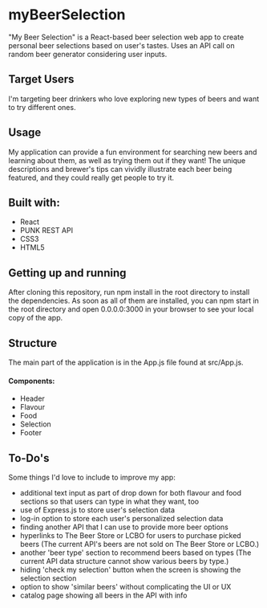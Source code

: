 # myBeerSelection

"My Beer Selection" is a React-based beer selection web app to create personal beer selections based on user's tastes. Uses an API call on random beer generator considering user inputs.

## Target Users
I'm targeting beer drinkers who love exploring new types of beers and want to try different ones.

## Usage
My application can provide a fun environment for searching new beers and learning about them, as well as trying them out if they want! The unique descriptions and brewer's tips can vividly illustrate each beer being featured, and they could really get people to try it.

## Built with:
- React
- PUNK REST API
- CSS3
- HTML5

## Getting up and running
After cloning this repository, run npm install in the root directory to install the dependencies. As soon as all of them are installed, you can npm start in the root directory and open 0.0.0.0:3000 in your browser to see your local copy of the app.

## Structure
The main part of the application is in the App.js file found at src/App.js.
#### Components:
- Header
- Flavour
- Food
- Selection
- Footer

## To-Do's
Some things I'd love to include to improve my app:
- additional text input as part of drop down for both flavour and food sections so that users can type in what they want, too
- use of Express.js to store user's selection data
- log-in option to store each user's personalized selection data
- finding another API that I can use to provide more beer options 
- hyperlinks to The Beer Store or LCBO for users to purchase picked beers (The current API's beers are not sold on The Beer Store or LCBO.)
- another 'beer type' section to recommend beers based on types (The current API data structure cannot show various beers by type.)
- hiding 'check my selection' button when the screen is showing the selection section
- option to show 'similar beers' without complicating the UI or UX
- catalog page showing all beers in the API with info
